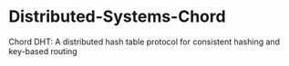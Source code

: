 # Distributed-Systems-Chord
Chord DHT: A distributed hash table protocol for consistent hashing and key-based routing
